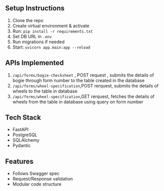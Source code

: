 
##  Setup Instructions
1. Clone the repo
2. Create virtual environment & activate
3. Run: `pip install -r requirements.txt`
4. Set DB URL in `.env`
5. Run migrations if needed
6. Start: `uvicorn app.main:app --reload`

##  APIs Implemented
1. `/api/forms/bogie-checksheet` , POST request , submits the details of bogie through form number to the table created in the database 
2. `/api/forms/wheel-specification`,POST rerquest, submits the details of wheels to the table in database
3. `/api/forms/wheel-specification`,GET rerquest, fetches the details of wheels from the table in database using query on form number

##  Tech Stack
- FastAPI
- PostgreSQL
- SQLAlchemy
- Pydantic

##  Features
- Follows Swagger spec
- Request/Response validation
- Modular code structure
